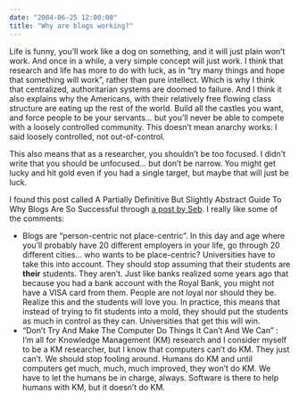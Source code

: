 ```yaml
---
date: "2004-06-25 12:00:00"
title: "Why are blogs working?"
---
```




Life is funny, you&rsquo;ll work like a dog on something, and it will just plain won&rsquo;t work. And once in a while, a very simple concept will just work. I think that research and life has more to do with luck, as in &ldquo;try many things and hope that something will work&rdquo;, rather than pure intellect. Which is why I think that centralized, authoritarian systems are doomed to failure. And I think it also explains why the Americans, with their relatively free flowing class structure are eating up the rest of the world. Build all the castles you want, and force people to be your servants&hellip; but you&rsquo;ll never be able to compete with a loosely controlled community. This doesn&rsquo;t mean anarchy works: I said loosely controlled, not out-of-control.

This also means that as a researcher, you shouldn&rsquo;t be too focused. I didn&rsquo;t write that you should be unfocused&hellip; but don&rsquo;t be narrow. You might get lucky and hit gold even if you had a single target, but maybe that will just be luck.

I found this post called A Partially Definitive But Slightly Abstract Guide To Why Blogs Are So Successful through [a post by Seb](http://radio.weblogs.com/0110772/2004/06/25.html#a1622). I really like some of the comments:

- Blogs are &ldquo;person-centric not place-centric&rdquo;. In this day and age where you&rsquo;ll probably have 20 different employers in your life, go through 20 different cities&hellip; who wants to be place-centric? Universities have to take this into account. They should stop assuming that their students are <b>their</b> students. They aren&rsquo;t. Just like banks realized some years ago that because you had a bank account with the Royal Bank, you might not have a VISA card from them. People are not loyal nor should they be. Realize this and the students will love you. In practice, this means that instead of trying to fit students into a mold, they should put the students as much in control as they can. Universities that get this will win.
- &ldquo;Don&rsquo;t Try And Make The Computer Do Things It Can&rsquo;t And We Can&rdquo; : I&rsquo;m all for Knowledge Management (KM) research and I consider myself to be a KM researcher, but I know that computers can&rsquo;t do KM. They just can&rsquo;t. We should stop fooling around. Humans do KM and until computers get much, much, much improved, they won&rsquo;t do KM. We have to let the humans be in charge, always. Software is there to help humans with KM, but it doesn&rsquo;t do KM.


